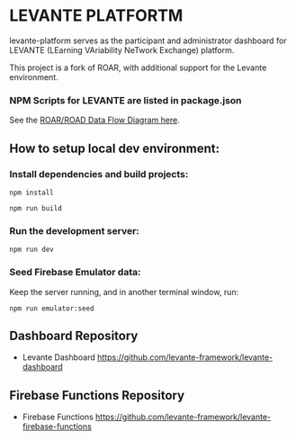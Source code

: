 # LEVANTE PLATFORTM

levante-platform serves as the participant and administrator dashboard for LEVANTE (LEarning VAriability NeTwork Exchange) platform.

This project is a fork of ROAR, with additional support for the Levante environment.

### NPM Scripts for LEVANTE are listed in package.json

See the [ROAR/ROAD Data Flow Diagram here](https://miro.com/app/board/uXjVNY-_qDA=/?share_link_id=967374624080).

## How to setup local dev environment:

### Install dependencies and build projects:

`npm install`

`npm run build`

### Run the development server:

`npm run dev`

### Seed Firebase Emulator data:

Keep the server running, and in another terminal window, run:

`npm run emulator:seed`

## Dashboard Repository

- Levante Dashboard https://github.com/levante-framework/levante-dashboard

## Firebase Functions Repository

- Firebase Functions https://github.com/levante-framework/levante-firebase-functions
